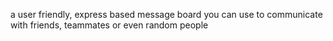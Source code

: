 a user friendly, express based message board you can use to communicate with friends, teammates or even random people
